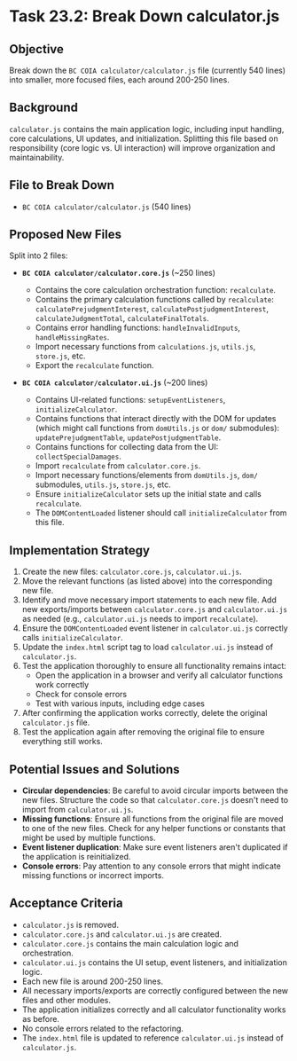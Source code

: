 # Task 23.2: Break Down calculator.js

## Objective
Break down the `BC COIA calculator/calculator.js` file (currently 540 lines) into smaller, more focused files, each around 200-250 lines.

## Background
`calculator.js` contains the main application logic, including input handling, core calculations, UI updates, and initialization. Splitting this file based on responsibility (core logic vs. UI interaction) will improve organization and maintainability.

## File to Break Down
- `BC COIA calculator/calculator.js` (540 lines)

## Proposed New Files

Split into 2 files:
- **`BC COIA calculator/calculator.core.js`** (~250 lines)
  - Contains the core calculation orchestration function: `recalculate`.
  - Contains the primary calculation functions called by `recalculate`: `calculatePrejudgmentInterest`, `calculatePostjudgmentInterest`, `calculateJudgmentTotal`, `calculateFinalTotals`.
  - Contains error handling functions: `handleInvalidInputs`, `handleMissingRates`.
  - Import necessary functions from `calculations.js`, `utils.js`, `store.js`, etc.
  - Export the `recalculate` function.

- **`BC COIA calculator/calculator.ui.js`** (~200 lines)
  - Contains UI-related functions: `setupEventListeners`, `initializeCalculator`.
  - Contains functions that interact directly with the DOM for updates (which might call functions from `domUtils.js` or `dom/` submodules): `updatePrejudgmentTable`, `updatePostjudgmentTable`.
  - Contains functions for collecting data from the UI: `collectSpecialDamages`.
  - Import `recalculate` from `calculator.core.js`.
  - Import necessary functions/elements from `domUtils.js`, `dom/` submodules, `utils.js`, `store.js`, etc.
  - Ensure `initializeCalculator` sets up the initial state and calls `recalculate`.
  - The `DOMContentLoaded` listener should call `initializeCalculator` from this file.

## Implementation Strategy

1. Create the new files: `calculator.core.js`, `calculator.ui.js`.
2. Move the relevant functions (as listed above) into the corresponding new file.
3. Identify and move necessary import statements to each new file. Add new exports/imports between `calculator.core.js` and `calculator.ui.js` as needed (e.g., `calculator.ui.js` needs to import `recalculate`).
4. Ensure the `DOMContentLoaded` event listener in `calculator.ui.js` correctly calls `initializeCalculator`.
5. Update the `index.html` script tag to load `calculator.ui.js` instead of `calculator.js`.
6. Test the application thoroughly to ensure all functionality remains intact:
   - Open the application in a browser and verify all calculator functions work correctly
   - Check for console errors
   - Test with various inputs, including edge cases
7. After confirming the application works correctly, delete the original `calculator.js` file.
8. Test the application again after removing the original file to ensure everything still works.

## Potential Issues and Solutions

- **Circular dependencies**: Be careful to avoid circular imports between the new files. Structure the code so that `calculator.core.js` doesn't need to import from `calculator.ui.js`.
- **Missing functions**: Ensure all functions from the original file are moved to one of the new files. Check for any helper functions or constants that might be used by multiple functions.
- **Event listener duplication**: Make sure event listeners aren't duplicated if the application is reinitialized.
- **Console errors**: Pay attention to any console errors that might indicate missing functions or incorrect imports.

## Acceptance Criteria

- `calculator.js` is removed.
- `calculator.core.js` and `calculator.ui.js` are created.
- `calculator.core.js` contains the main calculation logic and orchestration.
- `calculator.ui.js` contains the UI setup, event listeners, and initialization logic.
- Each new file is around 200-250 lines.
- All necessary imports/exports are correctly configured between the new files and other modules.
- The application initializes correctly and all calculator functionality works as before.
- No console errors related to the refactoring.
- The `index.html` file is updated to reference `calculator.ui.js` instead of `calculator.js`.
